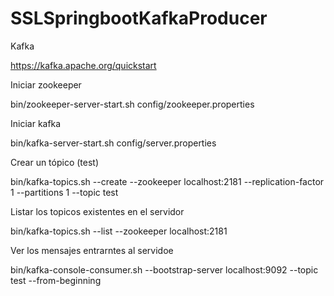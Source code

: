 # SSLSpringbootKafkaProducer

Kafka

https://kafka.apache.org/quickstart

Iniciar zookeeper

bin/zookeeper-server-start.sh config/zookeeper.properties

Iniciar kafka

bin/kafka-server-start.sh config/server.properties

Crear un tópico (test)

bin/kafka-topics.sh --create --zookeeper localhost:2181 --replication-factor 1 --partitions 1 --topic test

Listar los topicos existentes en el servidor

bin/kafka-topics.sh --list --zookeeper localhost:2181

Ver los mensajes entrarntes al servidoe

bin/kafka-console-consumer.sh --bootstrap-server localhost:9092 --topic test --from-beginning
